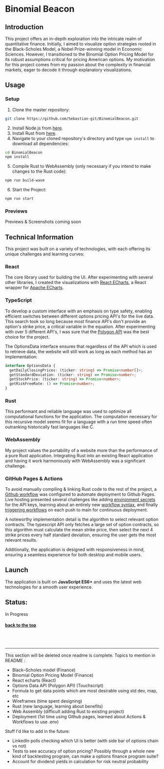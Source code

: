# <a name="title" /> Binomial Beacon

## Introduction

This project offers an in-depth exploration into the intricate realm of quantitative finance. Initially, I aimed to visualize option strategies rooted in the Black-Scholes Model, a Nobel Prize-winning model in Economic Sciences. However, I transitioned to the Binomial Option Pricing Model for its robust assumptions critical for pricing American options. My motivation for this project comes from my passion about the complexity in financial markets, eager to decode it through explanatory visualizations.

## Usage

### Setup

1. Clone the master repository: 
```sh
git clone https://github.com/Sebastian-git/BinomialBeacon.git
```
2. Install Node.js from [here](https://nodejs.org/).
3. Install Rust from [here](https://www.rust-lang.org/tools/install).
4. Navigate to your cloned repository's directory and type `npm install` to download all dependencies:
```sh
cd BinomialBeacon
npm install
```
5. Compile Rust to WebAssembly (only necessary if you intend to make changes to the Rust code):
```sh
npm run build-wasm
```
6. Start the Project:
```sh
npm run start
```


### Previews
Previews & Screenshots coming soon 

## Technical Information

This project was built on a variety of technologies, with each offering its unique challenges and learning curves:

### React
The core library used for building the UI. After experimenting with several other libraries, I created the visualizations with [React ECharts](https://github.com/hustcc/echarts-for-react), a React wrapper for [Apache ECharts](https://echarts.apache.org/examples/en/index.html).

### TypeScript
To develop a custom interface with an emphasis on type safety, enabling efficient switches between different options pricing API's for the live data. This search took so long because most finance API's don't provide an option's strike price, a critical variable in the equation. After experimenting with over 5 different API's, I was sure that the [Polygon API](https://polygon.io/docs/options/get_v3_reference_options_contracts) was the best choice for the project.

The OptionsData interface ensures that regardless of the API which is used to retrieve data, the website will still work as long as each method has an implementation:
```ts
interface OptionsData {
  getDailyClosingPrices: (ticker: string) => Promise<number[]>;
  getStandardDeviation: (ticker: string) => Promise<number>;
  getStockPrice: (ticker: string) => Promise<number>;
  getRiskFreeRate: () => Promise<number>;
}
```


### Rust
This performant and reliable language was used to optimize all computational functions for the application. The computation necessary for this recursive model seems fit for a language with a run time speed often outranking historically fast languages like C.

### WebAssembly
My project values the portability of a website more than the performance of a pure Rust application. Integrating Rust into an existing React application and having it work harmoniously with WebAssembly was a significant challenge.

### GitHub Pages & Actions
To avoid manually compiling & linking Rust code to the rest of the project, a [Github workflow](https://docs.github.com/en/actions/using-workflows) was configured to automate deployment to Github Pages. Live hosting presented several challenges like adding [environment secrets](https://docs.github.com/en/actions/deployment/targeting-different-environments/using-environments-for-deployment#environment-secrets) for the API keys, learning about an entirely new [workflow syntax](https://docs.github.com/en/actions/using-workflows/workflow-syntax-for-github-actions), and finally [triggering workflows](https://docs.github.com/en/actions/using-workflows/events-that-trigger-workflows) on each push to main for continuous deployment.

A noteworthy implementation detail is the algorithm to select relevant option contracts. The typescript API only fetches a large set of option contracts, so this algorithm must calculate the mean strike price, then select the next 4 strike prices every half standard deviation, ensuring the user gets the most relevant results.

Additionally, the application is designed with responsiveness in mind, ensuring a seamless experience for both desktop and mobile users.

## Launch

The application is built on **JavaScript ES6+** and uses the latest web technologies for a smooth user experience.

## Status:
In Progress

#### [back to the top](#title)


<br /> <br /> <hr />

This section will be deleted once readme is complete.
Topics to mention in README :

- Black–Scholes model (Finance)
- Binomial Option Pricing Model (Finance)
- React echarts (React)
- Options Data API (Polygon API) (Touchscript)
- Formula to get data points which are most desirable using std dev, map, etc
- Wireframes (time spent designing)
- Rust (new language, learning about benefits)
- Web Assembly (difficult adding Rust to existing project)
- Deployment (1st time using Github pages, learned about Actions & Workflows to use .env)

Stuff I'd like to add in the future:
- LinkedIn polls checking which UI is better (with side bar of options chain vs not)
- Tests to see accuracy of option pricing? Possibly through a whole new kind of backtesting program, can make a options finance program suite?
- Account for dividend yields in calculation for risk neutral probability
